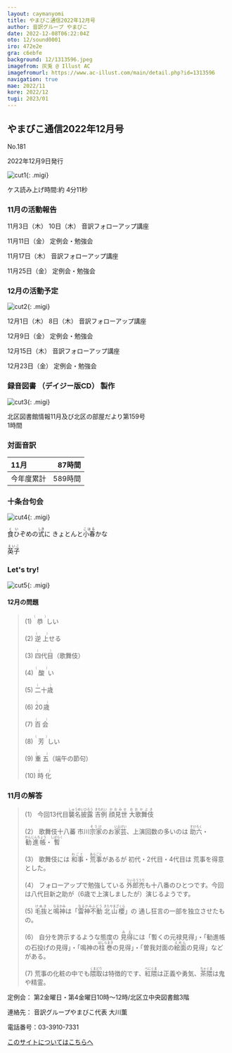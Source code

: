 ```yaml
---
layout: caymanyomi
title: やまびこ通信2022年12月号
author: 音訳グループ やまびこ
date: 2022-12-08T06:22:04Z
oto: 12/sound0001
iro: 472e2e
gra: c6ebfe
background: 12/1313596.jpeg
imagefrom: 灰兎 @ Illust AC
imagefromurl: https://www.ac-illust.com/main/detail.php?id=1313596
navigation: true
mae: 2022/11
kore: 2022/12
tugi: 2023/01
---
```



## <span data-dur="4.178" data-begin="2.750" id="xmri_0001" markdown="1"> やまびこ通信2022年12月号</span>

<span data-dur="2.593" data-begin="6.928" id="xmri_0002" markdown="1">No.181</span>

<span data-dur="5.697" data-begin="9.521" id="xmri_0003" markdown="1">2022年12月9日発行</span>

![cut1](media/12/cut1.png){: .migi}

<span class="infty_silent">ケス</span><span data-dur="1.417" data-begin="17.068" id="xmri_0005" markdown="1">読み上げ時間:</span><span data-dur="3.869" data-begin="18.485" id="xmri_0006" markdown="1">約 4分11秒</span>

### <span data-dur="3.608" data-begin="22.354" id="xmri_0007" markdown="1"> 11月の活動報告</span>

<span data-dur="2.265" data-begin="25.962" id="xmri_0008" markdown="1">11月3日（木）</span> <span data-dur="1.531" data-begin="28.227" id="xmri_0009" markdown="1">10日（木）</span> <span data-dur="2.916" data-begin="29.758" id="xmri_000A" markdown="1">音訳フォローアップ講座</span>

<span data-dur="2.635" data-begin="32.674" id="xmri_000B" markdown="1">11月11日（金）</span> <span data-dur="2.986" data-begin="35.309" id="xmri_000C" markdown="1">定例会・勉強会</span>

<span data-dur="2.666" data-begin="38.295" id="xmri_000D" markdown="1">11月17日（木）</span> <span data-dur="2.916" data-begin="40.961" id="xmri_000E" markdown="1">音訳フォローアップ講座</span>

<span data-dur="2.644" data-begin="43.877" id="xmri_000F" markdown="1">11月25日（金）</span> <span data-dur="4.386" data-begin="46.521" id="xmri_0010" markdown="1">定例会・勉強会</span>

### <span data-dur="3.367" data-begin="50.907" id="xmri_0011" markdown="1"> 12月の活動予定</span>

![cut2](media/12/cut2.png){: .migi}

<span data-dur="2.305" data-begin="56.124" id="xmri_0013" markdown="1">12月1日（木）</span> <span data-dur="1.570" data-begin="58.429" id="xmri_0014" markdown="1">8日（木）</span> <span data-dur="2.916" data-begin="59.999" id="xmri_0015" markdown="1">音訳フォローアップ講座</span>

<span data-dur="2.254" data-begin="62.915" id="xmri_0016" markdown="1">12月9日（金）</span> <span data-dur="2.987" data-begin="65.169" id="xmri_0017" markdown="1">定例会・勉強会</span>

<span data-dur="2.410" data-begin="68.156" id="xmri_0018" markdown="1">12月15日（木）</span> <span data-dur="2.916" data-begin="70.566" id="xmri_0019" markdown="1">音訳フォローアップ講座</span>

<span data-dur="2.636" data-begin="73.482" id="xmri_001A" markdown="1">12月23日（金）</span> <span data-dur="4.386" data-begin="76.118" id="xmri_001B" markdown="1">定例会・勉強会</span>

### <span data-dur="4.728" data-begin="80.504" id="xmri_001C" markdown="1"> 録音図書<span class="infty_silent"> （</span>デイジー版CD<span class="infty_silent">） </span>製作</span>

![cut3](media/12/cut3.png){: .migi}

<span data-dur="5.784" data-begin="89.286" id="xmri_001F" markdown="1">北区図書館情報11月及び北区の部屋だより第159号</span>  
<span data-dur="3.417" data-begin="95.070" id="xmri_0020" markdown="1">1時間</span>

### <span data-dur="2.666" data-begin="98.487" id="xmri_0021" markdown="1"> 対面音訳</span>

<span data-dur="1.373" data-begin="101.153" id="xmri_0022" markdown="1">11月</span>|<span data-dur="2.531" data-begin="102.526" id="xmri_0023" markdown="1">87時間</span>
|:---|---:|
<span data-dur="1.590" data-begin="105.057" id="xmri_0024" markdown="1">今年度累計</span>|<span data-dur="4.223" data-begin="106.647" id="xmri_0025" markdown="1">589時間</span>

### <span data-dur="2.768" data-begin="110.870" id="xmri_0026" markdown="1"> 十条台句会</span>

![cut4](media/12/cut4.png){: .migi}

<span data-dur="8.619" data-begin="115.488" id="xmri_0028" markdown="1"><ruby>食ひ<rp>(</rp><rt>くい</rt><rp>)</rp></ruby>ぞめの<ruby>式<rp>(</rp><rt>しき</rt><rp>)</rp></ruby>に きょとんと<ruby>小春<rp>(</rp><rt>こはる</rt><rp>)</rp></ruby>かな

<span class="haigo" data-dur="3.256" data-begin="124.107" id="xmri_0029" markdown="1"><ruby>英子<rp>(</rp><rt>えいこ</rt><rp>)</rp></ruby></span>

### <span data-dur=".500" data-begin="127.363" id="xmri_002A" markdown="1"></span> <span data-dur="2.340" data-begin="127.863" id="xmri_002B" markdown="1">Let&apos;s try!</span>

![cut5](media/12/cut5.png){: .migi}

#### <span data-dur="2.214" data-begin="132.053" id="xmri_002D" markdown="1"> 12月の問題</span>

<blockquote markdown="1">

<span class="infty_silent">(1) <ruby>恭<rp>(</rp><rt>（　　　）</rt><rp>)</rp></ruby>しい</span>

<span class="infty_silent">(2) <ruby>逆上<rp>(</rp><rt>（　　　）</rt><rp>)</rp></ruby>せる</span>

<span class="infty_silent">(3) <ruby>四代目<rp>(</rp><rt>（　　　）</rt><rp>)</rp></ruby>（歌舞伎）</span>

<span class="infty_silent">(4) <ruby>酸<rp>(</rp><rt>（　　　）</rt><rp>)</rp></ruby>い</span>

<span class="infty_silent">(5) <ruby>二十歳<rp>(</rp><rt>（　　　）</rt><rp>)</rp></ruby></span>

<span class="infty_silent">(6) <ruby>20歳<rp>(</rp><rt>（　　　）</rt><rp>)</rp></ruby></span>

<span class="infty_silent">(7) <ruby>百会<rp>(</rp><rt>（　　　）</rt><rp>)</rp></ruby></span>

<span class="infty_silent">(8) <ruby>芳<rp>(</rp><rt>（　　　）</rt><rp>)</rp></ruby>しい</span>

<span class="infty_silent">(9) <ruby>重五<rp>(</rp><rt>（　　　）</rt><rp>)</rp></ruby>（端午の節句）</span>

<span class="infty_silent">(10) <ruby>時化<rp>(</rp><rt>（　　　）</rt><rp>)</rp></ruby></span>

</blockquote>

### <span data-dur="3.151" data-begin="138.792" id="xmri_002F" markdown="1">11月の解答</span>

<blockquote markdown="1">

<span data-dur="1.177" data-begin="141.943" id="xmri_0030" markdown="1">(1）</span> <span data-dur="5.333" data-begin="143.120" id="xmri_0031" markdown="1">今回13代目<ruby>襲名披露<rp>(</rp><rt>しゅうめいひろう</rt><rp>)</rp></ruby> <ruby>吉例<rp>(</rp><rt>きちれい</rt><rp>)</rp></ruby> <ruby>顔見世<rp>(</rp><rt>かおみせ</rt><rp>)</rp></ruby> <ruby>大歌舞伎<rp>(</rp><rt>おおかぶき</rt><rp>)</rp></ruby></span>

<span data-dur="1.016" data-begin="148.453" id="xmri_0032" markdown="1">(2）</span> <span data-dur="3.333" data-begin="149.469" id="xmri_0033" markdown="1">歌舞伎十八蕃 市川<ruby>宗家<rp>(</rp><rt>そうけ</rt><rp>)</rp></ruby>のお<ruby>家芸<rp>(</rp><rt>いえげい</rt><rp>)</rp></ruby>、</span><span data-dur="5.118" data-begin="152.802" id="xmri_0034" markdown="1">上演回数の多いのは <ruby>助六<rp>(</rp><rt>すけろく</rt><rp>)</rp></ruby>・<ruby>勧進帳<rp>(</rp><rt>かんじんちょう</rt><rp>)</rp></ruby>・<ruby>暫<rp>(</rp><rt>しばらく</rt><rp>)</rp></ruby></span>

<span data-dur="1.144" data-begin="157.920" id="xmri_0035" markdown="1">(3）</span> <span data-dur="8.095" data-begin="159.064" id="xmri_0036" markdown="1">歌舞伎には <ruby>和事<rp>(</rp><rt>わごと</rt><rp>)</rp></ruby>・<ruby>荒事<rp>(</rp><rt>あらごと</rt><rp>)</rp></ruby>があるが 初代・2代目・4代目は 荒事を得意とした。</span>

<span data-dur="1.119" data-begin="167.159" id="xmri_0037" markdown="1">(4）</span> <span data-dur="5.841" data-begin="168.278" id="xmri_0038" markdown="1">フォローアップで勉強している <ruby>外郎売<rp>(</rp><rt>ういろううり</rt><rp>)</rp></ruby>も十八番のひとつです。</span><span data-dur="2.712" data-begin="174.119" id="xmri_0039" markdown="1">今回は八代目新之助が</span><span data-dur="2.202" data-begin="176.831" id="xmri_003A" markdown="1">（6歳で上演しましたが）</span><span data-dur="2.765" data-begin="179.033" id="xmri_003B" markdown="1">演じるようです。</span>

<span data-dur="1.046" data-begin="181.798" id="xmri_003C" markdown="1">(5)</span> <span data-dur="1.670" data-begin="182.844" id="xmri_003D" markdown="1"><ruby>毛抜<rp>(</rp><rt>けぬき</rt><rp>)</rp></ruby>と<ruby>鳴神<rp>(</rp><rt>なるかみ</rt><rp>)</rp></ruby>は</span><span data-dur="6.767" data-begin="184.514" id="xmri_003E" markdown="1">「<ruby>雷神不動<rp>(</rp><rt>なるかみふどう</rt><rp>)</rp></ruby> <ruby>北山櫻<rp>(</rp><rt>きたやまざくら</rt><rp>)</rp></ruby>」の 通し狂言の一部を独立させたもの。</span>

<span data-dur="1.177" data-begin="191.281" id="xmri_003F" markdown="1">(6）</span> <span data-dur="3.052" data-begin="192.458" id="xmri_0040" markdown="1">自分を誇示するような態度の <ruby>見得<rp>(</rp><rt>みえ</rt><rp>)</rp></ruby>には</span><span data-dur="1.915" data-begin="195.510" id="xmri_0041" markdown="1">「暫くの元禄見得」</span><span data-dur=".500" data-begin="197.425" id="xmri_0042" markdown="1">・</span><span data-dur="2.204" data-begin="197.925" id="xmri_0043" markdown="1">「勧進帳の石投げの見得」</span><span data-dur=".500" data-begin="200.129" id="xmri_0044" markdown="1">・</span><span data-dur="2.147" data-begin="200.629" id="xmri_0045" markdown="1">「鳴神の<ruby>柱巻<rp>(</rp><rt>はしらまき</rt><rp>)</rp></ruby>の見得」</span><span data-dur=".500" data-begin="202.776" id="xmri_0046" markdown="1">・</span><span data-dur="2.194" data-begin="203.276" id="xmri_0047" markdown="1">「曽我対面の<ruby>絵面<rp>(</rp><rt>えめん</rt><rp>)</rp></ruby>の見得」</span><span data-dur="2.452" data-begin="205.470" id="xmri_0048" markdown="1">などがある。</span>

<span data-dur="1.170" data-begin="207.922" id="xmri_0049" markdown="1">(7)</span> <span data-dur="3.937" data-begin="209.092" id="xmri_004A" markdown="1">荒事の化粧の中でも<ruby>隈取<rp>(</rp><rt>くまどり</rt><rp>)</rp></ruby>は特徴的です、</span><span data-dur="2.399" data-begin="213.029" id="xmri_004B" markdown="1"><ruby>紅隈<rp>(</rp><rt>べにぐま</rt><rp>)</rp></ruby>は正義や勇気、</span><span data-dur="3.216" data-begin="215.428" id="xmri_004C" markdown="1"><ruby>茶隈<rp>(</rp><rt>ちゃぐま</rt><rp>)</rp></ruby>は鬼や精霊。</span>

</blockquote>

<span data-dur="1.205" data-begin="218.644" id="xmri_004D" markdown="1">定例会：</span> <span data-dur="3.832" data-begin="219.849" id="xmri_004E" markdown="1">第2金曜日・第4金曜日10時～12時</span><span data-dur="3.048" data-begin="223.681" id="xmri_004F" markdown="1">/北区立中央図書館3階</span>

<span data-dur="1.318" data-begin="226.729" id="xmri_0050" markdown="1">連絡先：</span> <span data-dur="3.966" data-begin="228.047" id="xmri_0051" markdown="1">音訳グループやまびこ代表 大川薫</span>

<span data-dur="1.409" data-begin="232.013" id="xmri_0052" markdown="1">電話番号：</span><span data-dur="4.305" data-begin="233.422" id="xmri_0053" markdown="1">03-3910-7331</span>

<a href="mailto:ymbk2016ml@gmail.com?Subject=やまびこウェブサイトについて" data-dur="5.930" data-begin="237.727" id="xmri_0054" markdown="1">このサイトについてはこちらへ</a>


